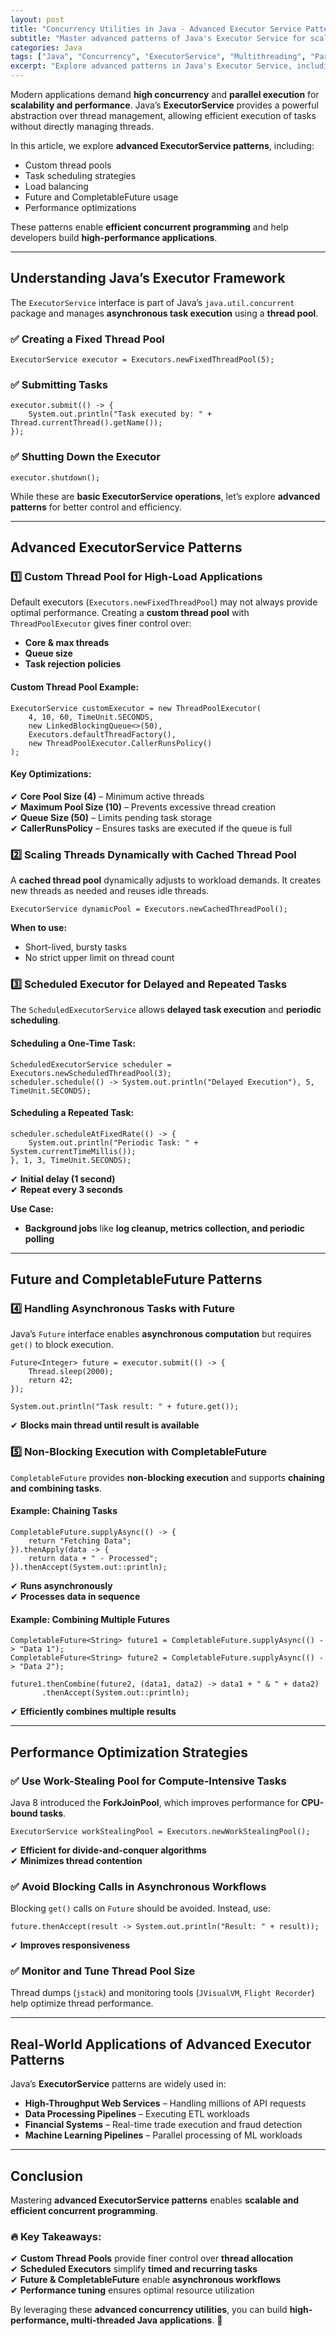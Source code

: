 ```yaml
---
layout: post
title: "Concurrency Utilities in Java - Advanced Executor Service Patterns"
subtitle: "Master advanced patterns of Java's Executor Service for scalable and efficient concurrent programming."
categories: Java
tags: ["Java", "Concurrency", "ExecutorService", "Multithreading", "Parallel Processing", "Thread Pools", "Performance Optimization"]
excerpt: "Explore advanced patterns in Java's Executor Service, including custom thread pools, task scheduling, and performance tuning for high-performance concurrent applications."
---
```




Modern applications demand **high concurrency** and **parallel execution** for **scalability and performance**. Java’s **ExecutorService** provides a powerful abstraction over thread management, allowing efficient execution of tasks without directly managing threads.

In this article, we explore **advanced ExecutorService patterns**, including:
- Custom thread pools
- Task scheduling strategies
- Load balancing
- Future and CompletableFuture usage
- Performance optimizations

These patterns enable **efficient concurrent programming** and help developers build **high-performance applications**.

---

## Understanding Java’s Executor Framework

The `ExecutorService` interface is part of Java’s `java.util.concurrent` package and manages **asynchronous task execution** using a **thread pool**.

### ✅ Creating a Fixed Thread Pool

```
ExecutorService executor = Executors.newFixedThreadPool(5);
```

### ✅ Submitting Tasks

```
executor.submit(() -> {
    System.out.println("Task executed by: " + Thread.currentThread().getName());
});
```

### ✅ Shutting Down the Executor

```
executor.shutdown();
```

While these are **basic ExecutorService operations**, let’s explore **advanced patterns** for better control and efficiency.

---

## Advanced ExecutorService Patterns

### 1️⃣ **Custom Thread Pool for High-Load Applications**

Default executors (`Executors.newFixedThreadPool`) may not always provide optimal performance. Creating a **custom thread pool** with `ThreadPoolExecutor` gives finer control over:
- **Core & max threads**
- **Queue size**
- **Task rejection policies**

#### Custom Thread Pool Example:

```
ExecutorService customExecutor = new ThreadPoolExecutor(
    4, 10, 60, TimeUnit.SECONDS,
    new LinkedBlockingQueue<>(50),
    Executors.defaultThreadFactory(),
    new ThreadPoolExecutor.CallerRunsPolicy()
);
```

#### Key Optimizations:
✔ **Core Pool Size (4)** – Minimum active threads  
✔ **Maximum Pool Size (10)** – Prevents excessive thread creation  
✔ **Queue Size (50)** – Limits pending task storage  
✔ **CallerRunsPolicy** – Ensures tasks are executed if the queue is full

### 2️⃣ **Scaling Threads Dynamically with Cached Thread Pool**

A **cached thread pool** dynamically adjusts to workload demands. It creates new threads as needed and reuses idle threads.

```
ExecutorService dynamicPool = Executors.newCachedThreadPool();
```

**When to use:**
- Short-lived, bursty tasks
- No strict upper limit on thread count

### 3️⃣ **Scheduled Executor for Delayed and Repeated Tasks**

The `ScheduledExecutorService` allows **delayed task execution** and **periodic scheduling**.

#### Scheduling a One-Time Task:

```
ScheduledExecutorService scheduler = Executors.newScheduledThreadPool(3);
scheduler.schedule(() -> System.out.println("Delayed Execution"), 5, TimeUnit.SECONDS);
```

#### Scheduling a Repeated Task:

```
scheduler.scheduleAtFixedRate(() -> {
    System.out.println("Periodic Task: " + System.currentTimeMillis());
}, 1, 3, TimeUnit.SECONDS);
```

✔ **Initial delay (1 second)**  
✔ **Repeat every 3 seconds**

**Use Case:**
- **Background jobs** like **log cleanup, metrics collection, and periodic polling**

---

## Future and CompletableFuture Patterns

### 4️⃣ **Handling Asynchronous Tasks with Future**

Java’s `Future` interface enables **asynchronous computation** but requires `get()` to block execution.

```
Future<Integer> future = executor.submit(() -> {
    Thread.sleep(2000);
    return 42;
});

System.out.println("Task result: " + future.get());
```

✔ **Blocks main thread until result is available**

### 5️⃣ **Non-Blocking Execution with CompletableFuture**

`CompletableFuture` provides **non-blocking execution** and supports **chaining and combining tasks**.

#### Example: Chaining Tasks

```
CompletableFuture.supplyAsync(() -> {
    return "Fetching Data";
}).thenApply(data -> {
    return data + " - Processed";
}).thenAccept(System.out::println);
```

✔ **Runs asynchronously**  
✔ **Processes data in sequence**

#### Example: Combining Multiple Futures

```
CompletableFuture<String> future1 = CompletableFuture.supplyAsync(() -> "Data 1");
CompletableFuture<String> future2 = CompletableFuture.supplyAsync(() -> "Data 2");

future1.thenCombine(future2, (data1, data2) -> data1 + " & " + data2)
       .thenAccept(System.out::println);
```

✔ **Efficiently combines multiple results**

---

## Performance Optimization Strategies

### ✅ **Use Work-Stealing Pool for Compute-Intensive Tasks**

Java 8 introduced the **ForkJoinPool**, which improves performance for **CPU-bound tasks**.

```
ExecutorService workStealingPool = Executors.newWorkStealingPool();
```

✔ **Efficient for divide-and-conquer algorithms**  
✔ **Minimizes thread contention**

### ✅ **Avoid Blocking Calls in Asynchronous Workflows**

Blocking `get()` calls on `Future` should be avoided. Instead, use:

```
future.thenAccept(result -> System.out.println("Result: " + result));
```

✔ **Improves responsiveness**

### ✅ **Monitor and Tune Thread Pool Size**

Thread dumps (`jstack`) and monitoring tools (`JVisualVM`, `Flight Recorder`) help optimize thread performance.

---

## Real-World Applications of Advanced Executor Patterns

Java’s **ExecutorService** patterns are widely used in:

- **High-Throughput Web Services** – Handling millions of API requests
- **Data Processing Pipelines** – Executing ETL workloads
- **Financial Systems** – Real-time trade execution and fraud detection
- **Machine Learning Pipelines** – Parallel processing of ML workloads

---

## Conclusion

Mastering **advanced ExecutorService patterns** enables **scalable and efficient concurrent programming**.

### 🔥 Key Takeaways:
✔ **Custom Thread Pools** provide finer control over **thread allocation**  
✔ **Scheduled Executors** simplify **timed and recurring tasks**  
✔ **Future & CompletableFuture** enable **asynchronous workflows**  
✔ **Performance tuning** ensures optimal resource utilization

By leveraging these **advanced concurrency utilities**, you can build **high-performance, multi-threaded Java applications**. 🚀  
